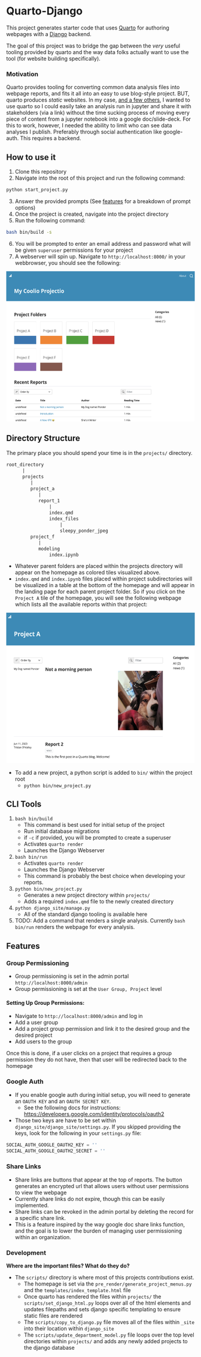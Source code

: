 # Quarto-Django

This project generates starter code that uses [Quarto](https://quarto.org/) for authoring webpages with a [Django](https://www.djangoproject.com/) backend.

The goal of this project was to bridge the gap between the _very_ useful tooling provided by quarto and the way data folks actually want to use the tool (for website building specifically). 

### Motivation
Quarto provides tooling for converting common data analysis files into webpage reports, and fits it all into an easy to use blog-style project. BUT, quarto produces _static_ websites. In my case, [and a few others](https://github.com/quarto-dev/quarto-cli/discussions/6629), I wanted to use quarto so I could easily take an analysis run in jupyter and share it with stakeholders (via a link) without the time sucking process of moving every piece of content from a jupyter notebook into a google doc/slide-deck. For this to work, however, I needed the ability to limit who can see data analyses I publish. Preferably through social authentication like google-auth. This requires a backend.

## How to use it
1. Clone this repository
2. Navigate into the root of this project and run the following command:
```python
python start_project.py
```
3. Answer the provided prompts (See [features](#features) for a breakdown of prompt options)
4. Once the project is created, navigate into the project directory
5. Run the following command:
```bash
bash bin/build -s
```
6. You will be prompted to enter an email address and password what will be given `superuser` permissions for your project
7. A webserver will spin up. Navigate to `http://localhost:8000/` in your webbrowser, you should see the following:
<center><img src="readme-images/quarto_django_index.png" style="height: 400px;"></img></center>

## Directory Structure
The primary place you should spend your time is in the `projects/` directory.
```
root_directory
      |
      projects
         |
         project_a
            |
            report_1
                |
                index.qmd
                index_files
                    |
                    sleepy_ponder_jpeg
         project_f
            |
            modeling
                index.ipynb
```
- Whatever parent folders are placed within the projects directory will appear on the homepage as colored tiles visualized above. 
- `index.qmd` and `index.ipynb` files placed within project subdirectories will be visualized in a table at the bottom of the homepage and will appear in the landing page for each parent project folder. So if you click on the `Project A` tile of the homepage, you will see the following webpage which lists all the available reports within that project:
<center><img src="readme-images/project_a.png" style="height: 400px;"></img></center>

- To add a new project, a python script is added to `bin/` within the project root
    - `python bin/new_project.py`

## CLI Tools
1. `bash bin/build` 
    - This command is best used for initial setup of the project
    - Run initial database migrations
    - if `-c` if provided, you will be prompted to create a superuser
    - Activates `quarto render`
    - Launches the Django Webserver
2. `bash bin/run`
    - Activates `quarto render`
    - Launches the Django Webserver
    - This command is probably the best choice when developing your reports. 
3. `python bin/new_project.py`
    - Generates a new project directory within `projects/`
    - Adds a required `index.qmd` file to the newly created directory
4. `python django_site/manage.py`
    - All of the standard django tooling is available here
5. TODO: Add a command that renders a single analysis. Currently `bash bin/run` renders the webpage for every analysis.

## Features

### Group Permissioning

- Group permissioning is set in the admin portal `http://localhost:8000/admin`
- Group permissioning is set at the `User Group, Project` level

#### Setting Up Group Permissions:

- Navigate to `http://localhost:8000/admin` and log in
- Add a user group
- Add a project group permission and link it to the desired group and the desired project
- Add users to the group

Once this is done, if a user clicks on a project that requires a group permission they do not have, then that user will be redirected back to the homepage

### Google Auth

- If you enable google auth during initial setup, you will need to generate an `OAUTH KEY` and an `OAUTH SECRET KEY`. 
    - See the following docs for instructions: https://developers.google.com/identity/protocols/oauth2
- Those two keys are have to be set within `django_site/django_site/settings.py`. If you skipped providing the keys, look for the following in your `settings.py` file:
```python
SOCIAL_AUTH_GOOGLE_OAUTH2_KEY = ''
SOCIAL_AUTH_GOOGLE_OAUTH2_SECRET = ''
```

### Share Links

- Share links are buttons that appear at the top of reports. The button generates an encrypted url that allows users without user permissions to view the webpage
- Currently share links do not expire, though this can be easily implemented. 
- Share links can be revoked in the admin portal by deleting the record for a specific share link. 
- This is a feature inspired by the way google doc share links function, and the goal is to lower the burden of managing user permissioning within an organization. 

### Development

**Where are the important files? What do they do?**
- The `scripts/` directory is where most of this projects contributions exist. 
    - The homepage is set via the `pre_render/generate_project_menus.py` and the `templates/index_template.html` file
    - Once quarto has rendered the files within `projects/` the `scripts/set_django_html.py` loops over all of the html elements and updates filepaths and sets django specific templating to ensure static files are rendered
    - The `scripts/copy_to_django.py` file moves all of the files within `_site` into their location within `django_site`
    - The `scripts/update_department_model.py` file loops over the top level directories within `projects/` and adds any newly added projects to the django database

